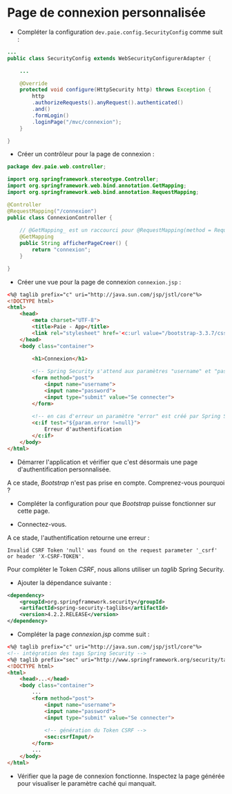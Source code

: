 # Page de connexion personnalisée

* Compléter la configuration `dev.paie.config.SecurityConfig` comme suit :

```java
...
public class SecurityConfig extends WebSecurityConfigurerAdapter {

	...

	@Override
	protected void configure(HttpSecurity http) throws Exception {
		http
		.authorizeRequests().anyRequest().authenticated()
		.and()
		.formLogin()
		.loginPage("/mvc/connexion");
	}

}
```

* Créer un contrôleur pour la page de connexion :

```java
package dev.paie.web.controller;

import org.springframework.stereotype.Controller;
import org.springframework.web.bind.annotation.GetMapping;
import org.springframework.web.bind.annotation.RequestMapping;

@Controller
@RequestMapping("/connexion")
public class ConnexionController {
	
    // @GetMapping_ est un raccourci pour @RequestMapping(method = RequestMethod.GET)
	@GetMapping
	public String afficherPageCreer() {
		return "connexion";
	}

}
```

* Créer une vue pour la page de connexion `connexion.jsp` :

```html
<%@ taglib prefix="c" uri="http://java.sun.com/jsp/jstl/core"%>
<!DOCTYPE html>
<html>
	<head>
		<meta charset="UTF-8">
		<title>Paie - App</title>
		<link rel="stylesheet" href='<c:url value="/bootstrap-3.3.7/css/bootstrap.min.css"></c:url>'>
	</head>
	<body class="container">		

		<h1>Connexion</h1>
		
		<!-- Spring Security s'attend aux paramètres "username" et "password" -->
		<form method="post">
			<input name="username">
			<input name="password">
			<input type="submit" value="Se connecter">
		</form>
		
		<!-- en cas d'erreur un paramètre "error" est créé par Spring Security -->
		<c:if test="${param.error !=null}">
			Erreur d'authentification
		</c:if>
	</body>
</html>
```

* Démarrer l'application et vérifier que c'est désormais une page d'authentification personnalisée.

A ce stade, _Bootstrap_ n'est pas prise en compte. Comprenez-vous pourquoi ?

* Compléter la configuration pour que _Bootstrap_ puisse fonctionner sur cette page.

* Connectez-vous.

A ce stade, l'authentification retourne une erreur :

```
Invalid CSRF Token 'null' was found on the request parameter '_csrf' or header 'X-CSRF-TOKEN'.
```

Pour compléter le Token _CSRF_, nous allons utiliser un _taglib_ Spring Security.

* Ajouter la dépendance suivante :


```xml
<dependency>
	<groupId>org.springframework.security</groupId>
	<artifactId>spring-security-taglibs</artifactId>
	<version>4.2.2.RELEASE</version>
</dependency>
```

* Compléter la page _connexion.jsp_ comme suit :


```html
<%@ taglib prefix="c" uri="http://java.sun.com/jsp/jstl/core"%>
<!-- intégration des tags Spring Security -->
<%@ taglib prefix="sec" uri="http://www.springframework.org/security/tags" %>
<!DOCTYPE html>
<html>
	<head>...</head>
	<body class="container">		
		...
		<form method="post">
			<input name="username">
			<input name="password">
			<input type="submit" value="Se connecter">
			
			<!-- génération du Token CSRF -->
			<sec:csrfInput/>
		</form>
		...
	</body>
</html>
```

* Vérifier que la page de connexion fonctionne. Inspectez la page générée pour visualiser le paramètre caché qui manquait.

